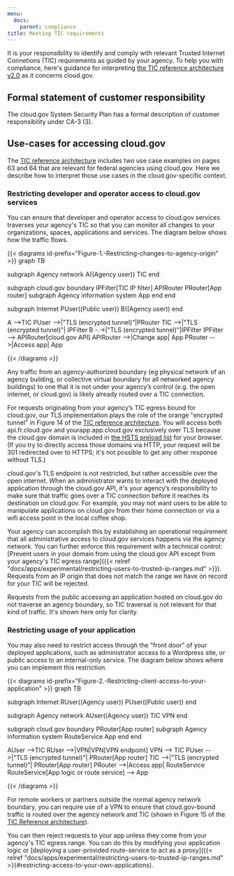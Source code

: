 ```yaml
---
menu:
  docs:
    parent: compliance
title: Meeting TIC requirements
---
```

It is your responsibility to identify and comply with relevant Trusted Internet Connetions (TIC) requirements as guided by your agency. To help you with compliance, here's guidance for interpreting [the TIC reference architecture v2.0](https://s3.amazonaws.com/sitesusa/wp-content/uploads/sites/482/2015/04/TIC_Ref_Arch_v2-0_2013.pdf) as it concerns cloud.gov.

## Formal statement of customer responsibility

The cloud.gov System Security Plan has a formal description of customer responsibility under CA-3 (3).

## Use-cases for accessing cloud.gov
The [TIC reference architecture](https://s3.amazonaws.com/sitesusa/wp-content/uploads/sites/482/2015/04/TIC_Ref_Arch_v2-0_2013.pdf) includes two use case examples on pages 63 and 64 that are relevant for federal agencies using cloud.gov. Here we describe how to interpret those use cases in the cloud.gov-specific context.

### Restricting developer and operator access to cloud.gov services

You can ensure that developer and operator access to cloud.gov services traverses your agency's TIC so that you can monitor all changes to your organizations, spaces, applications and services. The diagram below shows how the traffic flows.

{{< diagrams id-prefix="Figure-1.-Restricting-changes-to-agency-origin" >}}
graph TB

subgraph Agency network
  A((Agency user))
  TIC
end

subgraph cloud.gov boundary
  IPFilter[TIC IP filter]
  APIRouter
  PRouter[App router] 
  subgraph Agency information system
    App
  end 
end

subgraph Internet
  PUser((Public user))
  B((Agency user))
end

A -->TIC
PUser -->|"TLS (encrypted tunnel)"|PRouter
TIC -->|"TLS (encrypted tunnel)"| IPFilter
B -.->|"TLS (encrypted tunnel)"|IPFilter
IPFilter --> APIRouter[cloud.gov API]
APIRouter -->|Change app| App
PRouter -->|Access app| App

{{< /diagrams >}}

Any traffic from an agency-authorized boundary (eg physical network of an agency building, or collective virtual boundary for all networked agency buildings) to one that it is not under your agency’s control (e.g. the open internet, or cloud.gov) is likely already routed over a TIC connection.

For requests originating from your agency’s TIC egress bound for cloud.gov, our TLS implementation plays the role of the orange "encrypted tunnel" in Figure 14 of the [TIC reference architecture](https://s3.amazonaws.com/sitesusa/wp-content/uploads/sites/482/2015/04/TIC_Ref_Arch_v2-0_2013.pdf). You will access both api.fr.cloud.gov and yourapp.app.cloud.gov exclusively over TLS because the cloud.gov domain is included in [the HSTS preload list](https://hstspreload.org/) for your browser. (If you try to directly access those domains via HTTP, your request will be 301 redirected over to HTTPS; it's not possible to get any other response without TLS.)

cloud.gov's TLS endpoint is not restricted, but rather accessible over the open internet. When an administrator wants to interact with the deployed application through the cloud.gov API, it's your agency’s responsibility to make sure that traffic goes over a TIC connection before it reaches its destination on cloud.gov. For example, you may not want users to be able to manipulate applications on cloud.gov from their home connection or via a wifi access point in the local coffee shop.

Your agency can accomplish this by establishing an operational requirement that all administrative access to cloud.gov services happens via the agency network. You can further enforce this requirement with a technical control: [Prevent users in your domain from using the cloud.gov API except from your agency's TIC egress range]({{< relref "docs/apps/experimental/restricting-users-to-trusted-ip-ranges.md" >}}). Requests from an IP origin that does not match the range we have on record for your TIC will be rejected.

Requests from the public accessing an application hosted on cloud.gov do not traverse an agency boundary, so TIC traversal is not relevant for that kind of traffic. It's shown here only for clarity.

### Restricting usage of your application

You may also need to restrict access through the "front door" of your deployed applications, such as administrator access to a Wordpress site, or public access to an internal-only service. The diagram below shows where you can implement this restriction.

{{< diagrams id-prefix="Figure-2.-Restricting-client-access-to-your-application" >}}
graph TB

subgraph Internet
  RUser((Agency user))
  PUser((Public user))
end

subgraph Agency network
  AUser((Agency user))
  TIC
  VPN
end

subgraph cloud.gov boundary
  PRouter[App router] 
  subgraph Agency information system
    RouteService
    App
  end 
end

AUser -->TIC
RUser -->|VPN|VPN[VPN endpoint]
VPN --> TIC
PUser -->|"TLS (encrypted tunnel)"| PRouter[App router]
TIC -->|"TLS (encrypted tunnel)"| PRouter[App router]
PRouter -->|Access app| RouteService
RouteService[App logic or route service] --> App

{{< /diagrams >}}

For remote workers or partners outside the normal agency network boundary, you can require use of a VPN to ensure that cloud.gov-bound traffic is routed over the agency network and TIC (shown in Figure 15 of the [TIC Reference architecture](https://s3.amazonaws.com/sitesusa/wp-content/uploads/sites/482/2015/04/TIC_Ref_Arch_v2-0_2013.pdf)).

You can then reject requests to your app unless they come from your agency's TIC egress range. You can do this by modifying your application logic or [deploying a user-provided route-service to act as a proxy]({{< relref "docs/apps/experimental/restricting-users-to-trusted-ip-ranges.md" >}}#restricting-access-to-your-own-applications).




